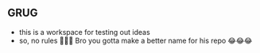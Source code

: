 ## GRUG
- this is a workspace for testing out ideas
- so, no rules 🤘🤘🤘
Bro you gotta make a better name for his repo 😂😂😂
